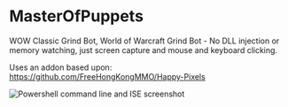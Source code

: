 # MasterOfPuppets

WOW Classic Grind Bot, World of Warcraft Grind Bot - No DLL injection or memory watching, just screen capture and mouse and keyboard clicking.

Uses an addon based upon: https://github.com/FreeHongKongMMO/Happy-Pixels

![Powershell command line and ISE screenshot](https://raw.githubusercontent.com/julianperrott/WowPixelBot/master/Screenshot.png)
